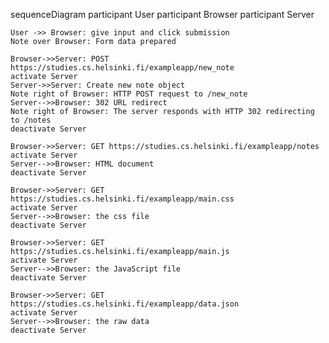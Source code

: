 sequenceDiagram
    participant User
    participant Browser
    participant Server

    User ->> Browser: give input and click submission
    Note over Browser: Form data prepared

    Browser->>Server: POST https://studies.cs.helsinki.fi/exampleapp/new_note
    activate Server
    Server->>Server: Create new note object
    Note right of Browser: HTTP POST request to /new_note
    Server-->>Browser: 302 URL redirect
    Note right of Browser: The server responds with HTTP 302 redirecting to /notes
    deactivate Server

    Browser->>Server: GET https://studies.cs.helsinki.fi/exampleapp/notes
    activate Server
    Server-->>Browser: HTML document
    deactivate Server
    
    Browser->>Server: GET https://studies.cs.helsinki.fi/exampleapp/main.css
    activate Server
    Server-->>Browser: the css file
    deactivate Server
    
    Browser->>Server: GET https://studies.cs.helsinki.fi/exampleapp/main.js
    activate Server
    Server-->>Browser: the JavaScript file
    deactivate Server
    
    Browser->>Server: GET https://studies.cs.helsinki.fi/exampleapp/data.json
    activate Server
    Server-->>Browser: the raw data
    deactivate Server
